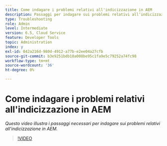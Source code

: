 ```yaml
---
title: Come indagare i problemi relativi all'indicizzazione in AEM
description: Passaggi per indagare sui problemi relativi all’indicizzazione
type: Troubleshooting
role: Admin
level: Intermediate
version: 6.5, Cloud Service
feature: Developer Tools
topic: Administration
index: y
exl-id: 042a216d-980d-4912-a77b-e2ee04a27cfb
source-git-commit: b3e9251bdb18a008be95c1fa9e5c79252a74fc98
workflow-type: tm+mt
source-wordcount: '36'
ht-degree: 0%

---
```


# Come indagare i problemi relativi all&#39;indicizzazione in AEM

*Questo video illustra i passaggi necessari per indagare sui problemi relativi all’indicizzazione in AEM.*

>[!VIDEO](https://video.tv.adobe.com/v/335465?quality=12&learn=on)
